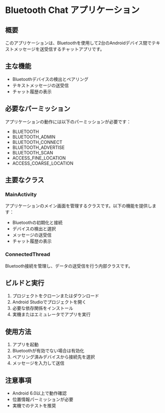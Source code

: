 # Bluetooth Chat アプリケーション

## 概要
このアプリケーションは、Bluetoothを使用して2台のAndroidデバイス間でテキストメッセージを送受信するチャットアプリです。

## 主な機能
- Bluetoothデバイスの検出とペアリング
- テキストメッセージの送受信
- チャット履歴の表示

## 必要なパーミッション
アプリケーションの動作には以下のパーミッションが必要です：
- BLUETOOTH
- BLUETOOTH_ADMIN  
- BLUETOOTH_CONNECT
- BLUETOOTH_ADVERTISE
- BLUETOOTH_SCAN
- ACCESS_FINE_LOCATION
- ACCESS_COARSE_LOCATION

## 主要なクラス
### MainActivity
アプリケーションのメイン画面を管理するクラスです。以下の機能を提供します：
- Bluetoothの初期化と接続
- デバイスの検出と選択
- メッセージの送受信
- チャット履歴の表示

### ConnectedThread
Bluetooth接続を管理し、データの送受信を行う内部クラスです。

## ビルドと実行
1. プロジェクトをクローンまたはダウンロード
2. Android Studioでプロジェクトを開く
3. 必要な依存関係をインストール
4. 実機またはエミュレータでアプリを実行

## 使用方法
1. アプリを起動
2. Bluetoothが有効でない場合は有効化
3. ペアリング済みデバイスから接続先を選択
4. メッセージを入力して送信

## 注意事項
- Android 6.0以上で動作確認
- 位置情報パーミッションが必要
- 実機でのテストを推奨